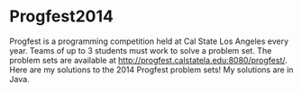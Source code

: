 # Progfest2014
Progfest is a programming competition held at Cal State Los Angeles every year. Teams of up to 3 students must work to solve a problem set. The problem sets are available at http://progfest.calstatela.edu:8080/progfest/. Here are my solutions to the 2014 Progfest problem sets! My solutions are in Java.
